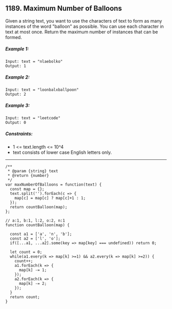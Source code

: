 ## 1189. Maximum Number of Balloons

Given a string text, you want to use the characters of text to form as many instances of the word "balloon" as possible.
You can use each character in text at most once. Return the maximum number of instances that can be formed.

##### Example 1:
```
Input: text = "nlaebolko"
Output: 1
```
##### Example 2:
```
Input: text = "loonbalxballpoon"
Output: 2
```
##### Example 3:
```
Input: text = "leetcode"
Output: 0
```
##### Constraints:
- 1 <= text.length <= 10^4
- text consists of lower case English letters only.
---
```
/**
 * @param {string} text
 * @return {number}
 */
var maxNumberOfBalloons = function(text) {
  const map = {};
  text.split('').forEach(c => {
    map[c] = map[c] ? map[c]+1 : 1;
  });
  return countBalloon(map);
};

// a:1, b:1, l:2, o:2, n:1
function countBalloon(map) {
  
  const a1 = ['a', 'n', 'b'];
  const a2 = ['l', 'o'];
  if([...a1, ...a2].some(key => map[key] === undefined)) return 0;
  
  let count = 0;
  while(a1.every(k => map[k] >=1) && a2.every(k => map[k] >=2)) {
    count++;
    a1.forEach(k => {
      map[k] -= 1;
    });
    a2.forEach(k => {
      map[k] -= 2;
    });
  }
  return count;
}
```
